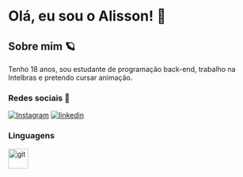 # Olá, eu sou o Alisson! 🦉

##  Sobre mim 🪐
Tenho 18 anos, sou estudante de programação back-end, trabalho na Intelbras e pretendo cursar animação.

###  Redes sociais 🔗

[![Instagram](https://img.shields.io/badge/-Instagram-%23E4405F?style=for-the-badge&logo=instagram&logoColor=white)](https://www.instagram.com/alssnfb/)
[![linkedin](https://img.shields.io/badge/linkedin-0A66C2?style=for-the-badge&logo=linkedin&logoColor=white)](https://br.linkedin.com/in/alisson-fernandes-bernardo-b5ba9b272)

### Linguagens

<a href="https://git-scm.com/" target="_blank"> <img src="https://www.vectorlogo.zone/logos/git-scm/git-scm-icon.svg" alt="git" width="40"/> </a>
